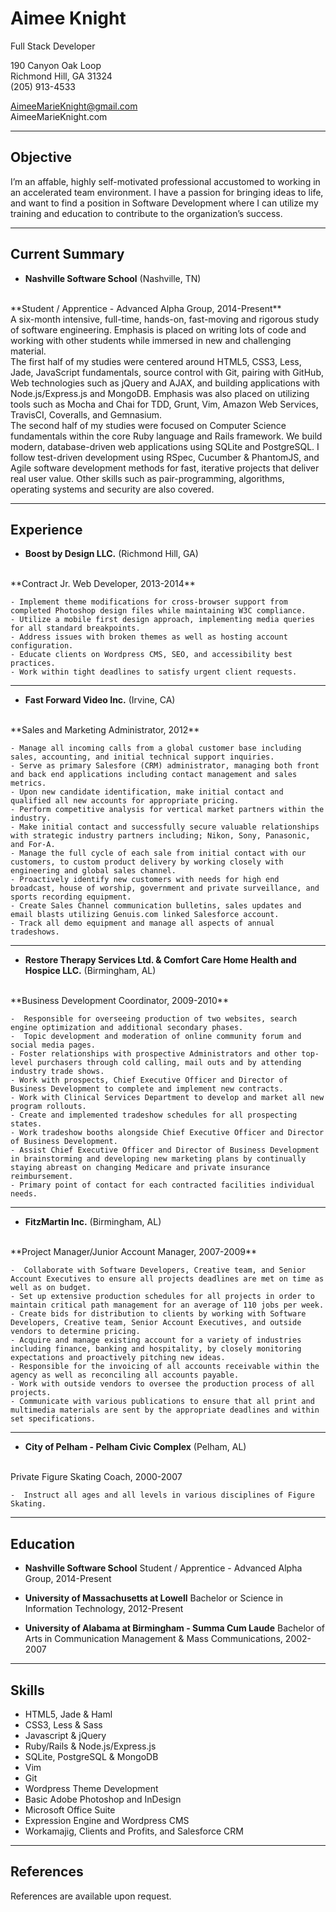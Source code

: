 Aimee Knight
===============
Full Stack Developer  

190 Canyon Oak Loop  
Richmond Hill, GA 31324  
(205) 913-4533  

AimeeMarieKnight@gmail.com  
AimeeMarieKnight.com

***
Objective
---------
I’m an affable, highly self-motivated professional accustomed to working in an accelerated team environment. I have a passion for bringing ideas to life, and want to find a position in Software Development where I can utilize my training and education to contribute to the organization’s success.

***
Current Summary
---------------

*   **Nashville Software School** (Nashville, TN)
<br> 
    **Student / Apprentice - Advanced Alpha Group, 2014-Present**
<br> 
    A six-month intensive, full-time, hands-on, fast-moving and rigorous study of software engineering. Emphasis is placed on writing lots of code and working with other students while immersed in new and challenging material.
<br>    
    The first half of my studies were centered around HTML5, CSS3, Less, Jade, JavaScript fundamentals, source control with Git, pairing with GitHub, Web technologies such as jQuery and AJAX, and building applications with Node.js/Express.js and MongoDB. Emphasis was also placed on utilizing tools such as Mocha and Chai for TDD, Grunt, Vim, Amazon Web Services, TravisCI, Coveralls, and Gemnasium.  
<br> 
    The second half of my studies were focused on Computer Science fundamentals within the core Ruby language and Rails framework. We build modern, database-driven web applications using SQLite and PostgreSQL. I follow test-driven development using RSpec, Cucumber & PhantomJS, and Agile software development methods for fast, iterative projects that deliver real user value. Other skills such as pair-programming, algorithms, operating systems and security are also covered.
 
***   
Experience
---------------

*   **Boost by Design LLC.** (Richmond Hill, GA)
<br> 
    **Contract Jr. Web Developer, 2013-2014**  

    - Implement theme modifications for cross-browser support from completed Photoshop design files while maintaining W3C compliance.
    - Utilize a mobile first design approach, implementing media queries for all standard breakpoints.
    - Address issues with broken themes as well as hosting account configuration.
    - Educate clients on Wordpress CMS, SEO, and accessibility best practices.
    - Work within tight deadlines to satisfy urgent client requests.
    
***
*   **Fast Forward Video Inc.** (Irvine, CA)
<br> 
    **Sales and Marketing Administrator, 2012**  

    - Manage all incoming calls from a global customer base including sales, accounting, and initial technical support inquiries.
    - Serve as primary Salesfore (CRM) administrator, managing both front and back end applications including contact management and sales metrics.
    - Upon new candidate identification, make initial contact and qualified all new accounts for appropriate pricing. 
    - Perform competitive analysis for vertical market partners within the industry.
    - Make initial contact and successfully secure valuable relationships with strategic industry partners including; Nikon, Sony, Panasonic, and For-A. 
    - Manage the full cycle of each sale from initial contact with our customers, to custom product delivery by working closely with engineering and global sales channel.
    - Proactively identify new customers with needs for high end broadcast, house of worship, government and private surveillance, and sports recording equipment.
    - Create Sales Channel communication bulletins, sales updates and email blasts utilizing Genuis.com linked Salesforce account. 
    - Track all demo equipment and manage all aspects of annual tradeshows.  
    
***
*   **Restore Therapy Services Ltd. & Comfort Care Home Health and Hospice LLC.** (Birmingham, AL)
<br> 
    **Business Development Coordinator, 2009-2010**   

    -  Responsible for overseeing production of two websites, search engine optimization and additional secondary phases.
    -  Topic development and moderation of online community forum and social media pages.
    - Foster relationships with prospective Administrators and other top-level purchasers through cold calling, mail outs and by attending industry trade shows.
    - Work with prospects, Chief Executive Officer and Director of Business Development to complete and implement new contracts.
    - Work with Clinical Services Department to develop and market all new program rollouts.
    - Create and implemented tradeshow schedules for all prospecting states.
    - Work tradeshow booths alongside Chief Executive Officer and Director of Business Development.
    - Assist Chief Executive Officer and Director of Business Development in brainstorming and developing new marketing plans by continually staying abreast on changing Medicare and private insurance reimbursement.
    - Primary point of contact for each contracted facilities individual needs.  
    
***
*   **FitzMartin Inc.** (Birmingham, AL)
<br> 
    **Project Manager/Junior Account Manager, 2007-2009**  

    -  Collaborate with Software Developers, Creative team, and Senior Account Executives to ensure all projects deadlines are met on time as well as on budget.
    - Set up extensive production schedules for all projects in order to maintain critical path management for an average of 110 jobs per week.
    - Create bids for distribution to clients by working with Software Developers, Creative team, Senior Account Executives, and outside vendors to determine pricing.
    - Acquire and manage existing account for a variety of industries including finance, banking and hospitality, by closely monitoring expectations and proactively pitching new ideas.
    - Responsible for the invoicing of all accounts receivable within the agency as well as reconciling all accounts payable.
    - Work with outside vendors to oversee the production process of all projects.
    - Communicate with various publications to ensure that all print and multimedia materials are sent by the appropriate deadlines and within set specifications.
    
***   
*   **City of Pelham - Pelham Civic Complex** (Pelham, AL)
<br> 
    Private Figure Skating Coach, 2000-2007

    -  Instruct all ages and all levels in various disciplines of Figure Skating.

***
Education
---------

*   **Nashville Software School**
    Student / Apprentice - Advanced Alpha Group, 2014-Present  


*   **University of Massachusetts at Lowell**
    Bachelor or Science in Information Technology, 2012-Present  
   
 
*   **University of Alabama at Birmingham  - Summa Cum Laude**
    Bachelor of Arts in Communication Management & Mass Communications, 2002-2007

***
Skills
------

*   HTML5, Jade & Haml
*	CSS3, Less & Sass
*	Javascript & jQuery
*   Ruby/Rails & Node.js/Express.js
*   SQLite, PostgreSQL & MongoDB
*   Vim
*   Git
*	Wordpress Theme Development
*	Basic Adobe Photoshop and InDesign
*	Microsoft Office Suite
*	Expression Engine and Wordpress CMS
*	Workamajig, Clients and Profits, and Salesforce CRM

***
References
------
References are available upon request.

    
